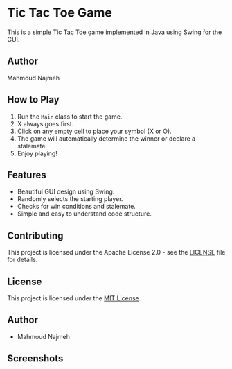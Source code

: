 # Tic Tac Toe Game

This is a simple Tic Tac Toe game implemented in Java using Swing for the GUI.

## Author

Mahmoud Najmeh

## How to Play

1. Run the `Main` class to start the game.
2. X always goes first.
3. Click on any empty cell to place your symbol (X or O).
4. The game will automatically determine the winner or declare a stalemate.
5. Enjoy playing!

## Features

- Beautiful GUI design using Swing.
- Randomly selects the starting player.
- Checks for win conditions and stalemate.
- Simple and easy to understand code structure.


## Contributing

This project is licensed under the Apache License 2.0 - see the [LICENSE](LICENSE) file for details.

## License

This project is licensed under the [MIT License](LICENSE).

## Author

- Mahmoud Najmeh

## Screenshots


